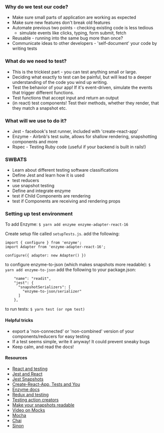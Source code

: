 ### Why do we test our code?

- Make sure small parts of application are working as expected
- Make sure new features don't break old features
- Automate previous two points - checking existing code is less tedious
  - simulate events like clicks, typing, form submit, fetch
- Reusable - running into the same bug more than once?
- Communicate ideas to other developers - 'self-document' your code by writing tests

### What do we need to test?

- This is the trickiest part - you can test anything small or large.
- Deciding what exactly to test can be painful, but will lead to a deeper understanding of the code you wind up writing.
- Test the behavior of your app! If it's event-driven, simulate the events that trigger different functions.
- Test functions that accept input and return an output
- (in react) test components! Test their methods, whether they render, that they match a snapshot etc.

### What will we use to do it?

- Jest - facebook's test runner, included with 'create-react-app'
- Enzyme - Airbnb's test suite, allows for shallow rendering, snapshotting components and more
- Rspec - Testing Ruby code (useful if your backend is built in rails!)

### SWBATS

- Learn about different testing software classifications
- Define Jest and learn how it is used
- test reducers
- use snapshot testing
- Define and integrate enzyme
- test if Child Components are rendering
- test if Components are receiving and rendering props

### Setting up test environment

To add Enzyme:
`$ yarn add enzyme enzyme-adapter-react-16`

Create setup file called `setupTests.js`. add the following:

```
import { configure } from 'enzyme';
import Adapter from 'enzyme-adapter-react-16';

configure({ adapter: new Adapter() })
```

to configure enzyme-to-json (which makes snapshots more readable):
`$ yarn add enzyme-to-json`
add the following to your package.json:

```
    "name": "readit",
    "jest": {
      "snapshotSerializers": [
        "enzyme-to-json/serializer"
      ]
    },
```

to run tests: `$ yarn test (or npm test)`

#### Helpful tricks

- export a 'non-connected' or 'non-combined' version of your components/reducers for easy testing
- If a test seems simple, write it anyway! It could prevent sneaky bugs
- Keep calm, and read the docs!

#### Resources

- [React and testing](https://reactjs.org/community/testing.html)
- [Jest and React](https://jestjs.io/docs/en/tutorial-react)
- [Jest Snapshots](https://jestjs.io/docs/en/snapshot-testing)
- [Create-React-App, Tests and You](https://github.com/facebook/create-react-app/blob/master/packages/react-scripts/template/README.md#running-tests)
- [Enzyme docs](https://airbnb.io/enzyme/docs/installation/)
- [Redux and testing](https://redux.js.org/recipes/writingtests)
- [Testing action creators](https://redux.js.org/recipes/writingtests#action-creators)
- [Make your snapshots readable](https://github.com/adriantoine/enzyme-to-json-v3-testing)
- [Video on Mocks](https://youtu.be/Af4M8GMoxi4)
- [Mocha](https://mochajs.org/)
- [Chai](https://www.chaijs.com/)
- [Sinon](https://sinonjs.org/)
